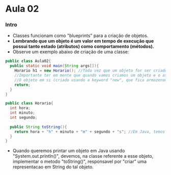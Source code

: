 # Aula 02

### Intro
* Classes funcionam como "blueprints" para a criação de objetos.
* __Lembrando que um objeto é um valor em tempo de execução que possui tanto estado (atributos) como comportamento (métodos).__
* Observe um exemplo abaixo de criação de uma classe:
```java
public class Aula02{
  public static void main(String args[]){
    Horario h1 = new Horario(); //Toda vez que um objeto for ser criado em Java, devemos usar a keyword "new".
    //Importante ter em mente que quando vamos criamos um objeto e o atribuimos, como foi feito acima, estamos na verdade criando duas variaveis.
    //O objeto em si (criado usando a keyword "new", que fica armazenado na heap. E um ponteiro implicito h1, que ta armazenado na stack/pilha e que aponta para esse objeto presente na heap.
    return;
  }
}

public class Horario{
  int hora;
  int minuto;
  int segundo;
  
  public String toString(){
    return hora + "h" + minuto + "m" + segundo + "s"; //Em Java, temos que quando concatenamos alguma coisa com String, esse "alguma coisa" vira uma String.
  }
}
```
* Quando queremos printar um objeto em Java usando "System.out.println()", devemos, na classe referente a esse objeto, implementar o metodo "toString()", responsavel por "criar" uma representacao em String do tal objeto.
